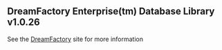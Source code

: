 ## DreamFactory Enterprise(tm) Database Library v1.0.26
See the [DreamFactory](https://www.dreamfactory.com/) site for more information
